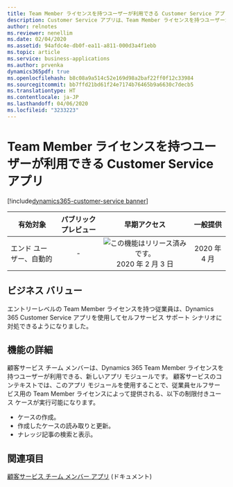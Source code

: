 ```yaml
---
title: Team Member ライセンスを持つユーザーが利用できる Customer Service アプリ
description: Customer Service アプリは、Team Member ライセンスを持つユーザーが利用できるようになりました。
author: relnotes
ms.reviewer: nenellim
ms.date: 02/04/2020
ms.assetid: 94afdc4e-db0f-ea11-a811-000d3a4f1ebb
ms.topic: article
ms.service: business-applications
ms.author: prvenka
dynamics365pdf: true
ms.openlocfilehash: b8c08a9a514c52e169d98a2baf22ff0f12c33984
ms.sourcegitcommit: bb7ffd21bd61f24e7174b76465b9a6630c7decb5
ms.translationtype: HT
ms.contentlocale: ja-JP
ms.lasthandoff: 04/06/2020
ms.locfileid: "3233223"
---
```

# <a name="customer-service-app-available-for-users-with-team-member-license"></a>Team Member ライセンスを持つユーザーが利用できる Customer Service アプリ
[!include[dynamics365-customer-service banner](../includes/dynamics365-customer-service.md)]

| 有効対象    |  パブリック プレビュー | 早期アクセス | 一般提供 | 
| ---------- | :----------: |:----------: |:----------: |
|エンド ユーザー、自動的|-|![この機能はリリース済みです。](/dynamics365-release-plan/media/green-checkmark.png "この機能はリリース済みです。") 2020 年 2 月 3 日| 2020 年 4 月|


## <a name="business-value"></a>ビジネス バリュー
<!-- bv start -->
エントリーレベルの Team Member ライセンスを持つ従業員は、Dynamics 365 Customer Service アプリを使用してセルフサービス サポート シナリオに対処できるようになりました。
<!-- bv end -->



## <a name="feature-details"></a>機能の詳細
<!--feature detail start -->
顧客サービス チーム メンバーは、Dynamics 365 Team Member ライセンスを持つユーザーが利用できる、新しいアプリ モジュールです。 顧客サービスのコンテキストでは、このアプリ モジュールを使用することで、従業員セルフサービス用の Team Member ライセンスによって提供される、以下の制限付きユース ケースが実行可能になります。

- ケースの作成。
- 作成したケースの読み取りと更新。
- ナレッジ記事の検索と表示。
<!--feature detail end -->










## <a name="see-also"></a>関連項目


<!--docs start-->
[顧客サービス チーム メンバー アプリ](https://docs.microsoft.com/dynamics365/customer-service/customer-service-team-member) (ドキュメント)
<!--docs end-->

